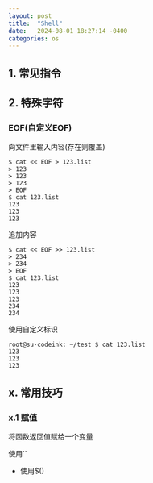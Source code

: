 ```yaml
---
layout: post
title:  "Shell"
date:   2024-08-01 18:27:14 -0400
categories: os
---
```






## 1. 常见指令







## 2. 特殊字符

### EOF(自定义EOF)

向文件里输入内容(存在则覆盖)

```shell
$ cat << EOF > 123.list
> 123
> 123
> 123
> EOF
$ cat 123.list 
123
123
123
```

追加内容

```shell
$ cat << EOF >> 123.list
> 234
> 234
> EOF
$ cat 123.list 
123
123
123
234
234
```

使用自定义标识

```shell
root@su-codeink: ~/test $ cat 123.list 
123
123
123
```













## x. 常用技巧

### x.1 赋值

将函数返回值赋给一个变量

使用``



- 使用$()
